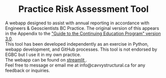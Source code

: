 <h1 align = "center">Practice Risk Assessment Tool</h1>
A webapp designed to assist with annual reporting in accordance with Engineers & Geoscientists BC Practice. The original version of this appears in the Appendix to the <a href = "https://www.egbc.ca/getmedia/86710280-a428-4035-b596-e495bf36249d/EGBC-Guide-to-the-CEP-V1-0.pdf.aspx">"Guide to the Continuing Education Program" version 3.0</a>. <br>
This tool has been developed independently as an exercise in Python, webapp development, and GitHub processes. This tool is not endorsed by EGBC but I use it in my own practice.<br>
The webapp can be found on <a href= "https://budd2000-practice-risk-assessment-e-risk-assessment-tool-sgrlx5.streamlit.app/"> streamlit </a>.<br>
Feel free to message or email me at info@cavvystructural.ca for any feedback or inquiries.
